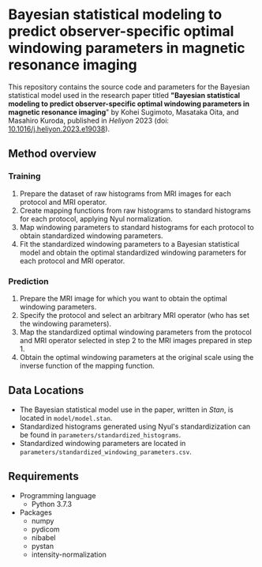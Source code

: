 # Bayesian statistical modeling to predict observer-specific optimal windowing parameters in magnetic resonance imaging

This repository contains the source code and parameters for the Bayesian statistical model used in the research paper titled **"Bayesian statistical modeling to predict observer-specific optimal windowing parameters in magnetic resonance imaging**" by Kohei Sugimoto, Masataka Oita, and Masahiro Kuroda, published in *Heliyon*  2023 (doi: [10.1016/j.heliyon.2023.e19038](https://doi.org/10.1016/j.heliyon.2023.e19038)).


## Method overview

### Training

1. Prepare the dataset of raw histograms from MRI images for each protocol and MRI operator.
2. Create mapping functions from raw histograms to standard histograms for each protocol, applying Nyul normalization.
3. Map windowing parameters to standard histograms for each protocol to obtain standardized windowing parameters.
4. Fit the standardized windowing parameters to a Bayesian statistical model and obtain the optimal standardized windowing parameters for each protocol and MRI operator.

### Prediction

1. Prepare the MRI image for which you want to obtain the optimal windowing parameters.
2. Specify the protocol and select an arbitrary MRI operator (who has set the windowing parameters).
3. Map the standardized optimal windowing parameters from the protocol and MRI operator selected in step 2 to the MRI images prepared in step 1.
4. Obtain the optimal windowing parameters at the original scale using the inverse function of the mapping function.

## Data Locations

- The Bayesian statistical model use in the paper, written in *Stan*, is located in `model/model.stan`.
- Standardized histograms generated using Nyul's standardizization can be found in `parameters/standardized_histograms`.
- Standardized windowing parameters are located in `parameters/standardized_windowing_parameters.csv`.

## Requirements

- Programming language
    - Python 3.7.3
- Packages
    - numpy
    - pydicom
    - nibabel 
    - pystan 
    - intensity-normalization

